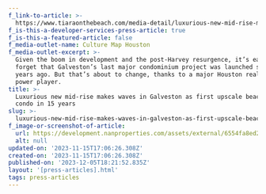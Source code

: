 ```yaml
---
f_link-to-article: >-
  https://www.tiaraonthebeach.com/media-detail/luxurious-new-mid-rise-makes-waves-in-galveston-as-first-upscale-beachfront-condo-in-15-years
f_is-this-a-developer-services-press-article: true
f_is-this-a-featured-article: false
f_media-outlet-name: Culture Map Houston
f_media-outlet-excerpt: >-
  Given the boom in development and the post-Harvey resurgence, it’s easy to
  forget that Galveston’s last major condominium project was launched some 15
  years ago. But that’s about to change, thanks to a major Houston real estate
  power player.
title: >-
  Luxurious new mid-rise makes waves in Galveston as first upscale beachfront
  condo in 15 years
slug: >-
  luxurious-new-mid-rise-makes-waves-in-galveston-as-first-upscale-beachfront-condo-in-15-years
f_image-or-screenshot-of-article:
  url: https://development.nanproperties.com/assets/external/6554fa8ed2d79de943337741_screenshot202023-11-1620010614.png
  alt: null
updated-on: '2023-11-15T17:06:26.308Z'
created-on: '2023-11-15T17:06:26.308Z'
published-on: '2023-12-05T18:21:52.835Z'
layout: '[press-articles].html'
tags: press-articles
---
```



